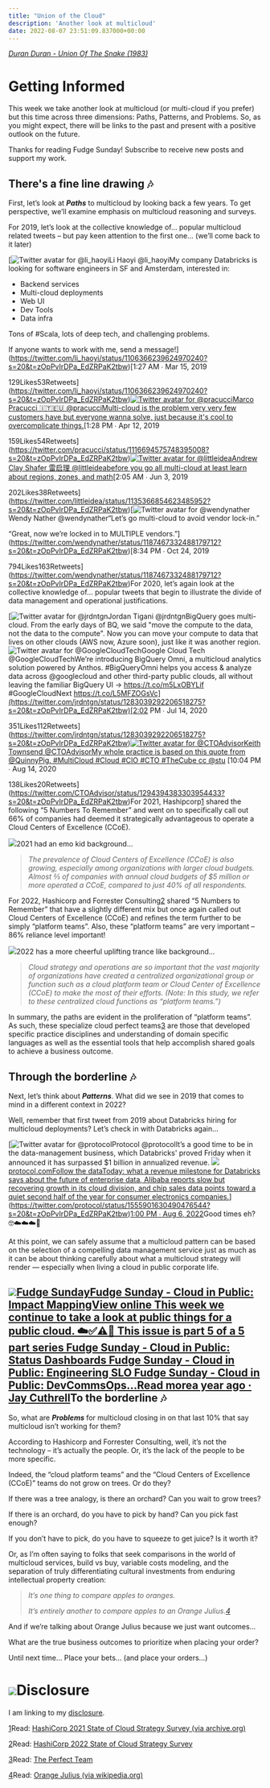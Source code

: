 ```yaml
---
title: "Union of the Cloud"
description: 'Another look at multicloud'
date: 2022-08-07 23:51:09.837000+00:00
---
```


*[Duran Duran - Union Of The Snake (1983)](https://www.youtube.com/watch?v=n6p5Q6_JBes)*

Getting Informed
================

This week we take another look at multicloud (or multi-cloud if you prefer) but this time across three dimensions: Paths, Patterns, and Problems. So, as you might expect, there will be links to the past and present with a positive outlook on the future.

Thanks for reading Fudge Sunday! Subscribe to receive new posts and support my work.

There's a fine line drawing 🎶
-----------------------------

First, let’s look at ***Paths*** to multicloud by looking back a few years. To get perspective, we’ll examine emphasis on multicloud reasoning and surveys.

For 2019, let’s look at the collective knowledge of… popular multicloud related tweets – but pay keen attention to the first one… (we’ll come back to it later)

[![Twitter avatar for @li_haoyi](https://cuthrell.com/favicon.png)Li Haoyi @li\_haoyiMy company Databricks is looking for software engineers in SF and Amsterdam, interested in:

- Backend services
- Multi-cloud deployments
- Web UI
- Dev Tools
- Data infra

Tons of #Scala, lots of deep tech, and challenging problems.

If anyone wants to work with me, send a message!](https://twitter.com/li_haoyi/status/1106366239624970240?s=20&t=zOpPvIrDPa_EdZRPaK2tbw)[1:27 AM ∙ Mar 15, 2019



129Likes53Retweets](https://twitter.com/li_haoyi/status/1106366239624970240?s=20&t=zOpPvIrDPa_EdZRPaK2tbw)[![Twitter avatar for @pracucci](https://cuthrell.com/favicon.png)Marco Pracucci 🇮🇹🇪🇺 @pracucciMulti-cloud is the problem very very few customers have but everyone wanna solve, just because it's cool to overcomplicate things.](https://twitter.com/pracucci/status/1116694575748395008?s=20&t=zOpPvIrDPa_EdZRPaK2tbw)[1:28 PM ∙ Apr 12, 2019



159Likes54Retweets](https://twitter.com/pracucci/status/1116694575748395008?s=20&t=zOpPvIrDPa_EdZRPaK2tbw)[![Twitter avatar for @littleidea](https://cuthrell.com/favicon.png)Andrew Clay Shafer 雷启理 @littleideabefore you go all multi-cloud at least learn about regions, zones, and math](https://twitter.com/littleidea/status/1135366854623485952?s=20&t=zOpPvIrDPa_EdZRPaK2tbw)[2:05 AM ∙ Jun 3, 2019



202Likes38Retweets](https://twitter.com/littleidea/status/1135366854623485952?s=20&t=zOpPvIrDPa_EdZRPaK2tbw)[![Twitter avatar for @wendynather](https://cuthrell.com/favicon.png)Wendy Nather @wendynather“Let’s go multi-cloud to avoid vendor lock-in.”

“Great, now we’re locked in to MULTIPLE vendors.”](https://twitter.com/wendynather/status/1187467332488179712?s=20&t=zOpPvIrDPa_EdZRPaK2tbw)[8:34 PM ∙ Oct 24, 2019



794Likes163Retweets](https://twitter.com/wendynather/status/1187467332488179712?s=20&t=zOpPvIrDPa_EdZRPaK2tbw)For 2020, let’s again look at the collective knowledge of… popular tweets that begin to illustrate the divide of data management and operational justifications.

[![Twitter avatar for @jrdntgn](https://cuthrell.com/favicon.png)Jordan Tigani @jrdntgnBigQuery goes multi-cloud. From the early days of BQ, we said "move the compute to the data, not the data to the compute". Now you can move your compute to data that lives on other clouds (AWS now, Azure soon), just like it was another region. ![Twitter avatar for @GoogleCloudTech](https://cuthrell.com/favicon.png)Google Cloud Tech @GoogleCloudTechWe’re introducing BigQuery Omni, a multicloud analytics solution powered by Anthos. #BigQueryOmni helps you access & analyze data across @googlecloud and other third-party public clouds, all without leaving the familiar BigQuery UI → https://t.co/m5LxOBYLif #GoogleCloudNext https://t.co/L5MFZOGsVc](https://twitter.com/jrdntgn/status/1283039292206518275?s=20&t=zOpPvIrDPa_EdZRPaK2tbw)[2:02 PM ∙ Jul 14, 2020



351Likes112Retweets](https://twitter.com/jrdntgn/status/1283039292206518275?s=20&t=zOpPvIrDPa_EdZRPaK2tbw)[![Twitter avatar for @CTOAdvisor](https://cuthrell.com/favicon.png)Keith Townsend @CTOAdvisorMy whole practice is based on this quote from @QuinnyPig. #MultiCloud #Cloud #CIO #CTO #TheCube cc @stu](https://twitter.com/CTOAdvisor/status/1294394383303954433?s=20&t=zOpPvIrDPa_EdZRPaK2tbw) [10:04 PM ∙ Aug 14, 2020



138Likes20Retweets](https://twitter.com/CTOAdvisor/status/1294394383303954433?s=20&t=zOpPvIrDPa_EdZRPaK2tbw)For 2021, Hashipcorp[1](#footnote-1) shared the following “5 Numbers To Remember” and went on to specifically call out 66% of companies had deemed it strategically advantageous to operate a Cloud Centers of Excellence (CCoE).

[![](https://cuthrell.com/favicon.png)](https://cuthrell.com/favicon.png)2021 had an emo kid background…
> *The prevalence of Cloud Centers of Excellence (CCoE) is also growing, especially among organizations with larger cloud budgets. Almost ⅔ of companies with annual cloud budgets of $5 million or more operated a CCoE, compared to just 40% of all respondents.*
> 
> 

For 2022, Hashicorp and Forrester Consulting[2](#footnote-2) shared “5 Numbers to Remember” that have a slightly different mix but once again called out Cloud Centers of Excellence (CCoE) and refines the term further to be simply “platform teams”. Also, these “platform teams” are very important – 86% reliance level important!

[![](https://cuthrell.com/favicon.png)](https://cuthrell.com/favicon.png)2022 has a more cheerful uplifting trance like background…
> *Cloud strategy and operations are so important that the vast majority of organizations have created a centralized organizational group or function such as a cloud platform team or Cloud Center of Excellence (CCoE) to make the most of their efforts. (Note: In this study, we refer to these centralized cloud functions as “platform teams.”)*
> 
> 

In summary, the paths are evident in the proliferation of “platform teams”. As such, these specialize cloud perfect teams[3](#footnote-3) are those that developed specific practice disciplines and understanding of domain specific languages as well as the essential tools that help accomplish shared goals to achieve a business outcome.

Through the borderline 🎶
------------------------

Next, let’s think about ***Patterns***. What did we see in 2019 that comes to mind in a different context in 2022?

Well, remember that first tweet from 2019 about Databricks hiring for multicloud deployments? Let’s check in with Databricks again… 

[![Twitter avatar for @protocol](https://cuthrell.com/favicon.png)Protocol @protocolIt’s a good time to be in the data-management business, which Databricks' proved Friday when it announced it has surpassed $1 billion in annualized revenue. [![](https://cuthrell.com/favicon.png)protocol.comFollow the dataToday: what a revenue milestone for Databricks says about the future of enterprise data, Alibaba reports slow but recovering growth in its cloud division, and chip sales data points toward a quiet second half of the year for consumer electronics companies.](https://www.protocol.com/newsletters/protocol-enterprise/databricks-one-billion-alibaba-cloud)](https://twitter.com/protocol/status/1555901630490476544?s=20&t=zOpPvIrDPa_EdZRPaK2tbw)[1:00 PM ∙ Aug 6, 2022](https://twitter.com/protocol/status/1555901630490476544?s=20&t=zOpPvIrDPa_EdZRPaK2tbw)Good times eh? 🤓☁️☁️☁️🤯

At this point, we can safely assume that a multicloud pattern can be based on the selection of a compelling data management service just as much as it can be about thinking carefully about what a multicloud strategy will render — especially when living a cloud in public corporate life.

[![](https://cuthrell.com/favicon.png)Fudge SundayFudge Sunday - Cloud in Public: Impact MappingView online This week we continue to take a look at public things for a public cloud. ☁️✅⚠️🛑 This issue is part 5 of a 5 part series Fudge Sunday - Cloud in Public: Status Dashboards Fudge Sunday - Cloud in Public: Engineering SLO Fudge Sunday - Cloud in Public: DevCommsOps…Read morea year ago · Jay Cuthrell](https://sunday.fudge.org/p/fudge-sunday-cloud-in-public-impact-mapping-826383?utm_source=substack&utm_campaign=post_embed&utm_medium=web)To the borderline 🎶
-------------------

So, what are ***Problems*** for multicloud closing in on that last 10% that say multicloud isn’t working for them? 

According to Hashicorp and Forrester Consulting, well, it’s not the technology – it’s actually the people. Or, it’s the lack of the people to be more specific.

Indeed, the “cloud platform teams” and the “Cloud Centers of Excellence (CCoE)” teams do not grow on trees. Or do they?

If there was a tree analogy, is there an orchard? Can you wait to grow trees?

If there is an orchard, do you have to pick by hand? Can you pick fast enough?

If you don’t have to pick, do you have to squeeze to get juice? Is it worth it?

Or, as I’m often saying to folks that seek comparisons in the world of multicloud services, build vs buy, variable costs modeling, and the separation of truly differentiating cultural investments from enduring intellectual property creation:


> *It’s one thing to compare apples to oranges.* 
> 
> *It’s entirely another to compare apples to an Orange Julius.[4](#footnote-4)*
> 
> 

And if we’re talking about Orange Julius because we just want outcomes…

What are the true business outcomes to prioritize when placing your order?

Until next time… Place your bets… (and place your orders…)

[![](https://cuthrell.com/favicon.png)](https://cuthrell.com/favicon.png)Disclosure
==========

I am linking to my [disclosure](https://jaycuthrell.com/disclosure/?utm_campaign=Fudge%20Sunday&utm_medium=email&utm_source=Revue%20newsletter).

[1](#footnote-anchor-1)Read: [HashiCorp 2021 State of Cloud Strategy Survey (via archive.org)](https://web.archive.org/web/20210811160340/https://www.hashicorp.com/state-of-the-cloud)

[2](#footnote-anchor-2)Read: [HashiCorp 2022 State of Cloud Strategy Survey](https://www.hashicorp.com/state-of-the-cloud)

[3](#footnote-anchor-3)Read: [The Perfect Team](https://fudge.org/archive/the-perfect-team/)

[4](#footnote-anchor-4)Read: [Orange Julius (via wikipedia.org)](https://en.wikipedia.org/wiki/Orange_Julius)

